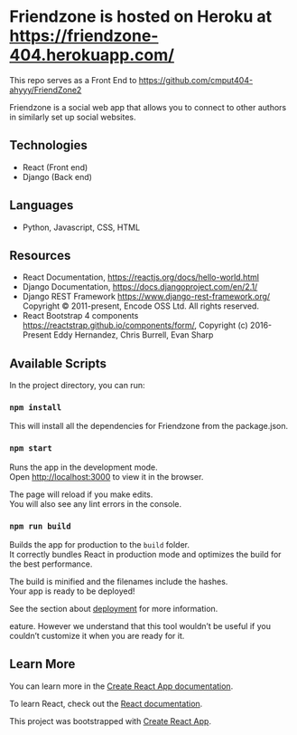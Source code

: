 # Friendzone is hosted on Heroku at https://friendzone-404.herokuapp.com/
This repo serves as a Front End to https://github.com/cmput404-ahyyy/FriendZone2

Friendzone is a social web app that allows you to connect to other authors in similarly set up social websites. 

## Technologies
- React (Front end)
- Django (Back end)

## Languages 
- Python, Javascript, CSS, HTML 

## Resources 
- React Documentation, https://reactjs.org/docs/hello-world.html
- Django Documentation, https://docs.djangoproject.com/en/2.1/
- Django REST Framework https://www.django-rest-framework.org/ Copyright © 2011-present, Encode OSS Ltd. All rights reserved.
- React Bootstrap 4 components https://reactstrap.github.io/components/form/, Copyright (c) 2016-Present Eddy Hernandez, Chris Burrell, Evan Sharp


## Available Scripts

In the project directory, you can run:
### `npm install`

This will install all the dependencies for Friendzone from the package.json.

### `npm start`

Runs the app in the development mode.<br>
Open [http://localhost:3000](http://localhost:3000) to view it in the browser.

The page will reload if you make edits.<br>
You will also see any lint errors in the console.


### `npm run build`

Builds the app for production to the `build` folder.<br>
It correctly bundles React in production mode and optimizes the build for the best performance.

The build is minified and the filenames include the hashes.<br>
Your app is ready to be deployed!

See the section about [deployment](https://facebook.github.io/create-react-app/docs/deployment) for more information.

eature. However we understand that this tool wouldn’t be useful if you couldn’t customize it when you are ready for it.

## Learn More

You can learn more in the [Create React App documentation](https://facebook.github.io/create-react-app/docs/getting-started).

To learn React, check out the [React documentation](https://reactjs.org/).

This project was bootstrapped with [Create React App](https://github.com/facebook/create-react-app).
